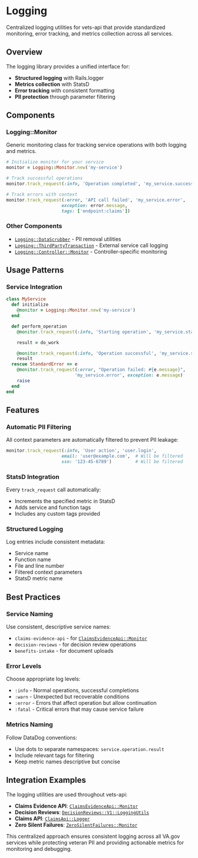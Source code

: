# Logging

Centralized logging utilities for vets-api that provide standardized monitoring, error tracking, and metrics collection across all services.

## Overview

The logging library provides a unified interface for:
- **Structured logging** with Rails.logger
- **Metrics collection** with StatsD
- **Error tracking** with consistent formatting
- **PII protection** through parameter filtering

## Components

### Logging::Monitor

Generic monitoring class for tracking service operations with both logging and metrics.

```ruby
# Initialize monitor for your service
monitor = Logging::Monitor.new('my-service')

# Track successful operations
monitor.track_request(:info, 'Operation completed', 'my_service.success')

# Track errors with context
monitor.track_request(:error, 'API call failed', 'my_service.error',
                     exception: error.message,
                     tags: ['endpoint:claims'])
```

### Other Components

- [`Logging::DataScrubber`](lib/logging/data_scrubber.rb) - PII removal utilities
- [`Logging::ThirdPartyTransaction`](lib/logging/third_party_transaction.rb) - External service call logging
- [`Logging::Controller::Monitor`](lib/logging/controller/monitor.rb) - Controller-specific monitoring

## Usage Patterns

### Service Integration

```ruby
class MyService
  def initialize
    @monitor = Logging::Monitor.new('my-service')
  end

  def perform_operation
    @monitor.track_request(:info, 'Starting operation', 'my_service.start')

    result = do_work

    @monitor.track_request(:info, 'Operation successful', 'my_service.success')
    result
  rescue StandardError => e
    @monitor.track_request(:error, "Operation failed: #{e.message}",
                          'my_service.error', exception: e.message)
    raise
  end
end
```

## Features

### Automatic PII Filtering

All context parameters are automatically filtered to prevent PII leakage:

```ruby
monitor.track_request(:info, 'User action', 'user.login',
                     email: 'user@example.com',  # Will be filtered
                     ssn: '123-45-6789')         # Will be filtered
```

### StatsD Integration

Every `track_request` call automatically:
- Increments the specified metric in StatsD
- Adds service and function tags
- Includes any custom tags provided

### Structured Logging

Log entries include consistent metadata:
- Service name
- Function name
- File and line number
- Filtered context parameters
- StatsD metric name

## Best Practices

### Service Naming

Use consistent, descriptive service names:
- `claims-evidence-api` - for [`ClaimsEvidenceApi::Monitor`](modules/claims_evidence_api/lib/claims_evidence_api/monitor.rb)
- `decision-reviews` - for decision review operations
- `benefits-intake` - for document uploads

### Error Levels

Choose appropriate log levels:
- `:info` - Normal operations, successful completions
- `:warn` - Unexpected but recoverable conditions
- `:error` - Errors that affect operation but allow continuation
- `:fatal` - Critical errors that may cause service failure

### Metrics Naming

Follow DataDog conventions:
- Use dots to separate namespaces: `service.operation.result`
- Include relevant tags for filtering
- Keep metric names descriptive but concise

## Integration Examples

The logging utilities are used throughout vets-api:

- **Claims Evidence API**: [`ClaimsEvidenceApi::Monitor`](modules/claims_evidence_api/lib/claims_evidence_api/monitor.rb)
- **Decision Reviews**: [`DecisionReviews::V1::LoggingUtils`](modules/decision_reviews/lib/decision_reviews/v1/logging_utils.rb)
- **Claims API**: [`ClaimsApi::Logger`](modules/claims_api/lib/claims_api/claim_logger.rb)
- **Zero Silent Failures**: [`ZeroSilentFailures::Monitor`](lib/zero_silent_failures/monitor.rb)

This centralized approach ensures consistent logging across all VA.gov services while protecting veteran PII and providing actionable metrics for monitoring and debugging.